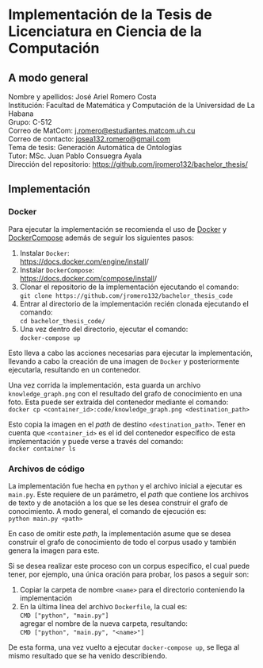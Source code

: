 # Implementación de la Tesis de Licenciatura en Ciencia de la Computación

## A modo general

Nombre y apellidos: José Ariel Romero Costa \
Institución: Facultad de Matemática y Computación de la Universidad de La Habana \
Grupo: C-512 \
Correo de MatCom: j.romero@estudiantes.matcom.uh.cu \
Correo de contacto: josea132.romero@gmail.com \
Tema de tesis: Generación Automática de Ontologías \
Tutor: MSc. Juan Pablo Consuegra Ayala \
Dirección del repositorio: <https://github.com/jromero132/bachelor_thesis/>

## Implementación

### Docker

Para ejecutar la implementación se recomienda el uso de [Docker](https://www.docker.com/) y [DockerCompose](https://docs.docker.com/compose/) además de seguir los siguientes pasos:

1. Instalar `Docker`: \
<https://docs.docker.com/engine/install>/
2. Instalar `DockerCompose`: \
<https://docs.docker.com/compose/install>/
3. Clonar el repositorio de la implementación ejecutando el comando: \
`git clone https://github.com/jromero132/bachelor_thesis_code`
4. Entrar al directorio de la implementación recién clonada ejecutando el comando: \
`cd bachelor_thesis_code/`
5. Una vez dentro del directorio, ejecutar el comando: \
`docker-compose up`

Esto lleva a cabo las acciones necesarias para ejecutar la implementación, llevando a cabo la creación de una imagen de `Docker` y posteriormente ejecutarla, resultando en un contenedor.

Una vez corrida la implementación, esta guarda un archivo `knowledge_graph.png` con el resultado del grafo de conocimiento en una foto. Esta puede ser extraída del contenedor mediante el comando: \
`docker cp <container_id>:code/knowledge_graph.png <destination_path>`

Esto copia la imagen en el *path* de destino `<destination_path>`. Tener en cuenta que `<container_id>` es el id del contenedor específico de esta implementación y puede verse a través del comando: \
`docker container ls`

### Archivos de código

La implementación fue hecha en `python` y  el archivo inicial a ejecutar es `main.py`. Este requiere de un parámetro, el *path* que contiene los archivos de texto y de anotación a los que se les desea construir el grafo de conocimiento. A modo general, el comando de ejecución es: \
`python main.py <path>`

En caso de omitir este *path*, la implementación asume que se desea construir el grafo de conocimiento de todo el corpus usado y también genera la imagen para este.

Si se desea realizar este proceso con un corpus específico, el cual puede tener, por ejemplo, una única oración para probar, los pasos a seguir son:

1. Copiar la carpeta de nombre `<name>` para el directorio conteniendo la implementación
2. En la última línea del archivo `Dockerfile`, la cual es: \
`CMD ["python", "main.py"]` \
agregar  el nombre de la nueva carpeta, resultando: \
`CMD ["python", "main.py", "<name>"]`

De esta forma, una vez vuelto a ejecutar `docker-compose up`, se llega al mismo resultado que se ha venido describiendo.
